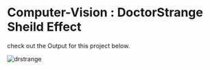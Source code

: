 # Computer-Vision : DoctorStrange Sheild Effect

check out the Output for this project below.

![drstrange](https://github.com/user-attachments/assets/668fe909-db66-46f1-b1e3-4cf7ddda857c)
